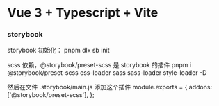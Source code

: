 # Vue 3 + Typescript + Vite




### storybook
storybook 初始化：
pnpm dlx sb init

scss 依赖，@storybook/preset-scss 是 storybook 的插件
pnpm i @storybook/preset-scss css-loader sass sass-loader style-loader -D

然后在文件 .storybook/main.js 添加这个插件
module.exports = {
  addons: ['@storybook/preset-scss'],
};